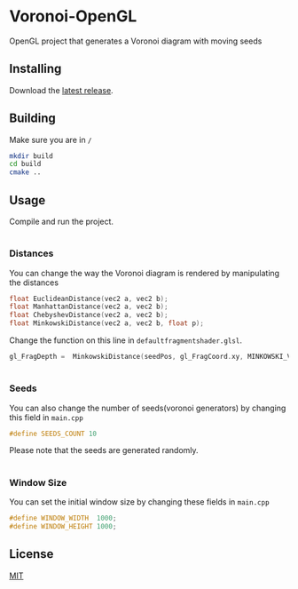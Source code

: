 # Voronoi-OpenGL

OpenGL project that generates a Voronoi diagram with moving seeds 


## Installing

Download the [latest release](https://github.com/MihaiZegheru/Voronoi-OpenGL/releases/latest).


## Building

Make sure you are in `/`
```bash
mkdir build
cd build
cmake ..
```

## Usage

Compile and run the project.
#

### Distances
You can change the way the Voronoi diagram is rendered by manipulating the distances 
```cpp
float EuclideanDistance(vec2 a, vec2 b);
float ManhattanDistance(vec2 a, vec2 b);
float ChebyshevDistance(vec2 a, vec2 b);
float MinkowskiDistance(vec2 a, vec2 b, float p);
```

Change the function on this line in `defaultfragmentshader.glsl`.

```cpp
gl_FragDepth =  MinkowskiDistance(seedPos, gl_FragCoord.xy, MINKOWSKI_VALUE) / length(screenRes);
```
#

### Seeds
You can also change the number of seeds(voronoi generators) by changing this field in `main.cpp`
```cpp
#define SEEDS_COUNT 10
```
Please note that the seeds are generated randomly.
#

### Window Size
You can set the initial window size by changing these fields in `main.cpp`
```cpp
#define WINDOW_WIDTH  1000;
#define WINDOW_HEIGHT 1000;
```

## License

[MIT](https://github.com/MihaiZegheru/Voronoi-OpenGL/blob/main/LICENSE)
